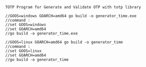     TOTP Program for Generate and Validate OTP with totp library

    //GOOS=windows GOARCH=amd64 go build -o generator_time.exe
    //command :
    //set GOOS=windows
    //set GOARCH=amd64
    //go build -o generator_time.exe

	//GOOS=linux GOARCH=amd64 go build -o generator_time
	//command :
	//set GOOS=linux
	//set GOARCH=amd64
	//go build -o generator_time